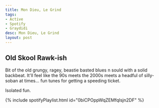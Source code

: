 ```yaml
---
title: Mon Dieu, Le Grind
tags:
- Active
- Spotify
- Graydidi
desc: Mon Dieu, Le Grind
layout: post
---
```


## Old Skool Rawk-ish
Bit of the old grungy, ragey, beastie basted blues n sould with a solid backbeat. It'll feel like the 90s meets the 2000s meets a headful of silly-soban at times... fun tunes for getting a speeding ticket.

<!-- more -->
Isolated fun.

{% include spotifyPlaylist.html id="0biCPOppWqZEMfqIsjn2DF" %}
